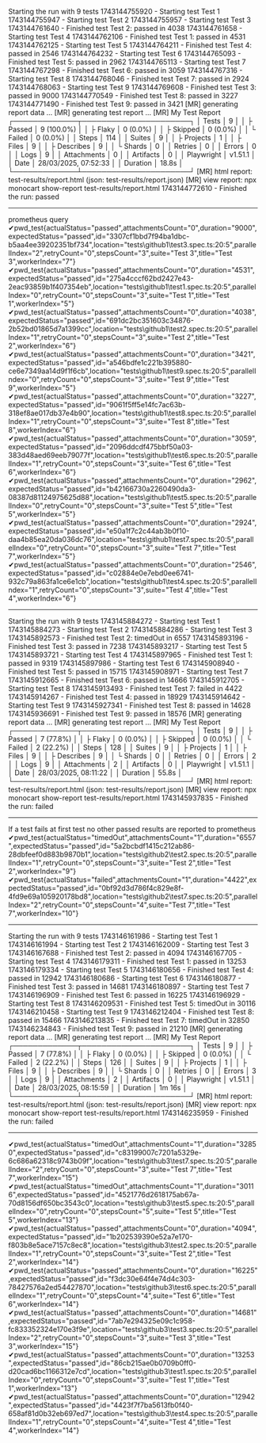 Starting the run with 9 tests
1743144755920 - Starting test Test 1
1743144755947 - Starting test Test 2
1743144755957 - Starting test Test 3
1743144761640 - Finished test Test 2: passed in 4038
1743144761658 - Starting test Test 4
1743144762106 - Finished test Test 1: passed in 4531
1743144762125 - Starting test Test 5
1743144764211 - Finished test Test 4: passed in 2546
1743144764232 - Starting test Test 6
1743144765093 - Finished test Test 5: passed in 2962
1743144765113 - Starting test Test 7
1743144767298 - Finished test Test 6: passed in 3059
1743144767316 - Starting test Test 8
1743144768046 - Finished test Test 7: passed in 2924
1743144768063 - Starting test Test 9
1743144769608 - Finished test Test 3: passed in 9000
1743144770549 - Finished test Test 8: passed in 3227
1743144771490 - Finished test Test 9: passed in 3421
[MR] generating report data ...
[MR] generating test report ...
[MR] My Test Report
┌─────────────┬──────────────────────┐
│ Tests       │ 9                    │
│ ├ Passed    │ 9 (100.0%)           │
│ ├ Flaky     │ 0 (0.0%)             │
│ ├ Skipped   │ 0 (0.0%)             │
│ └ Failed    │ 0 (0.0%)             │
│ Steps       │ 114                  │
│ Suites      │ 9                    │
│ ├ Projects  │ 1                    │
│ ├ Files     │ 9                    │
│ ├ Describes │ 9                    │
│ └ Shards    │ 0                    │
│ Retries     │ 0                    │
│ Errors      │ 0                    │
│ Logs        │ 9                    │
│ Attachments │ 0                    │
│ Artifacts   │ 0                    │
│ Playwright  │ v1.51.1              │
│ Date        │ 28/03/2025, 07:52:33 │
│ Duration    │ 18.8s                │
└─────────────┴──────────────────────┘
[MR] html report: test-results/report.html (json: test-results/report.json)
[MR] view report: npx monocart show-report test-results/report.html
1743144772610 - Finished the run: passed

--------------------------

prometheus query
✔pwd_test{actualStatus="passed",attachmentsCount="0",duration="9000",expectedStatus="passed",id="3307cf1bbd7f94ba1dbc-b5aa4ee39202351bf734",location="tests\github1\test3.spec.ts:20:5",parallelIndex="2",retryCount="0",stepsCount="3",suite="Test 3",title="Test 3",workerIndex="7"}
✔pwd_test{actualStatus="passed",attachmentsCount="0",duration="4531",expectedStatus="passed",id="275a4cccf62bd2427e43-2eac93859b1f407354eb",location="tests\github1\test1.spec.ts:20:5",parallelIndex="0",retryCount="0",stepsCount="3",suite="Test 1",title="Test 1",workerIndex="5"}
✔pwd_test{actualStatus="passed",attachmentsCount="0",duration="4038",expectedStatus="passed",id="691dc2bc351603c34876-2b52bd01865d7a1399cc",location="tests\github1\test2.spec.ts:20:5",parallelIndex="1",retryCount="0",stepsCount="3",suite="Test 2",title="Test 2",workerIndex="6"}
✔pwd_test{actualStatus="passed",attachmentsCount="0",duration="3421",expectedStatus="passed",id="a546bdfe1c221b395880-ce6e7349aa14d9f1f6cb",location="tests\github1\test9.spec.ts:20:5",parallelIndex="0",retryCount="0",stepsCount="3",suite="Test 9",title="Test 9",workerIndex="5"}
✔pwd_test{actualStatus="passed",attachmentsCount="0",duration="3227",expectedStatus="passed",id="9061f5ff5e14fc7ac63b-318ef8ae017db37e4b90",location="tests\github1\test8.spec.ts:20:5",parallelIndex="1",retryCount="0",stepsCount="3",suite="Test 8",title="Test 8",workerIndex="6"}
✔pwd_test{actualStatus="passed",attachmentsCount="0",duration="3059",expectedStatus="passed",id="2096ddcdf475bbf50a03-383d48aed69eeb79077f",location="tests\github1\test6.spec.ts:20:5",parallelIndex="1",retryCount="0",stepsCount="3",suite="Test 6",title="Test 6",workerIndex="6"}
✔pwd_test{actualStatus="passed",attachmentsCount="0",duration="2962",expectedStatus="passed",id="b42166730a2260490da3-08387d81124975625d88",location="tests\github1\test5.spec.ts:20:5",parallelIndex="0",retryCount="0",stepsCount="3",suite="Test 5",title="Test 5",workerIndex="5"}
✔pwd_test{actualStatus="passed",attachmentsCount="0",duration="2924",expectedStatus="passed",id="e50a1f7c2c44ab3b0f10-daa4b85ea20da036dc76",location="tests\github1\test7.spec.ts:20:5",parallelIndex="0",retryCount="0",stepsCount="3",suite="Test 7",title="Test 7",workerIndex="5"}
✔pwd_test{actualStatus="passed",attachmentsCount="0",duration="2546",expectedStatus="passed",id="c02884e0e7ebd0ee6741-932c79a863fa1ce6e1cb",location="tests\github1\test4.spec.ts:20:5",parallelIndex="1",retryCount="0",stepsCount="3",suite="Test 4",title="Test 4",workerIndex="6"}

--------------------------

Starting the run with 9 tests
1743145884272 - Starting test Test 1
1743145884273 - Starting test Test 2
1743145884286 - Starting test Test 3
1743145892573 - Finished test Test 2: timedOut in 6557
1743145893196 - Finished test Test 3: passed in 7238
1743145893217 - Starting test Test 5
1743145893721 - Starting test Test 4
1743145897965 - Finished test Test 1: passed in 9319
1743145897986 - Starting test Test 6
1743145908940 - Finished test Test 5: passed in 15715
1743145908971 - Starting test Test 7
1743145912665 - Finished test Test 6: passed in 14666
1743145912705 - Starting test Test 8
1743145913493 - Finished test Test 7: failed in 4422
1743145914267 - Finished test Test 4: passed in 18929
1743145914642 - Starting test Test 9
1743145927341 - Finished test Test 8: passed in 14628
1743145936691 - Finished test Test 9: passed in 18576
[MR] generating report data ...
[MR] generating test report ...
[MR] My Test Report
┌─────────────┬──────────────────────┐
│ Tests       │ 9                    │
│ ├ Passed    │ 7 (77.8%)            │
│ ├ Flaky     │ 0 (0.0%)             │
│ ├ Skipped   │ 0 (0.0%)             │
│ └ Failed    │ 2 (22.2%)            │
│ Steps       │ 128                  │
│ Suites      │ 9                    │
│ ├ Projects  │ 1                    │
│ ├ Files     │ 9                    │
│ ├ Describes │ 9                    │
│ └ Shards    │ 0                    │
│ Retries     │ 0                    │
│ Errors      │ 2                    │
│ Logs        │ 9                    │
│ Attachments │ 2                    │
│ Artifacts   │ 0                    │
│ Playwright  │ v1.51.1              │
│ Date        │ 28/03/2025, 08:11:22 │
│ Duration    │ 55.8s                │
└─────────────┴──────────────────────┘
[MR] html report: test-results/report.html (json: test-results/report.json)
[MR] view report: npx monocart show-report test-results/report.html
1743145937835 - Finished the run: failed

--------------------------

If a test fails at first test no other passed results are reported to prometheus
✔pwd_test{actualStatus="timedOut",attachmentsCount="1",duration="6557",expectedStatus="passed",id="5a2bcbdf1415c212ab86-28dbfeef0d883b9870b1",location="tests\github2\test2.spec.ts:20:5",parallelIndex="1",retryCount="0",stepsCount="3",suite="Test 2",title="Test 2",workerIndex="9"}
✔pwd_test{actualStatus="failed",attachmentsCount="1",duration="4422",expectedStatus="passed",id="0bf92d3d786f4c829e8f-4fd9e69a105920178bd8",location="tests\github2\test7.spec.ts:20:5",parallelIndex="2",retryCount="0",stepsCount="4",suite="Test 7",title="Test 7",workerIndex="10"}

--------------------------
Starting the run with 9 tests
1743146161986 - Starting test Test 1
1743146161994 - Starting test Test 2
1743146162009 - Starting test Test 3
1743146167688 - Finished test Test 2: passed in 4094
1743146167705 - Starting test Test 4
1743146179311 - Finished test Test 1: passed in 13253
1743146179334 - Starting test Test 5
1743146180656 - Finished test Test 4: passed in 12942
1743146180686 - Starting test Test 6
1743146180877 - Finished test Test 3: passed in 14681
1743146180897 - Starting test Test 7
1743146196909 - Finished test Test 6: passed in 16225
1743146196929 - Starting test Test 8
1743146209531 - Finished test Test 5: timedOut in 30116
1743146210458 - Starting test Test 9
1743146212404 - Finished test Test 8: passed in 15466
1743146213835 - Finished test Test 7: timedOut in 32850
1743146234843 - Finished test Test 9: passed in 21210
[MR] generating report data ...
[MR] generating test report ...
[MR] My Test Report
┌─────────────┬──────────────────────┐
│ Tests       │ 9                    │
│ ├ Passed    │ 7 (77.8%)            │
│ ├ Flaky     │ 0 (0.0%)             │
│ ├ Skipped   │ 0 (0.0%)             │
│ └ Failed    │ 2 (22.2%)            │
│ Steps       │ 126                  │
│ Suites      │ 9                    │
│ ├ Projects  │ 1                    │
│ ├ Files     │ 9                    │
│ ├ Describes │ 9                    │
│ └ Shards    │ 0                    │
│ Retries     │ 0                    │
│ Errors      │ 3                    │
│ Logs        │ 9                    │
│ Attachments │ 2                    │
│ Artifacts   │ 0                    │
│ Playwright  │ v1.51.1              │
│ Date        │ 28/03/2025, 08:15:59 │
│ Duration    │ 1m 16s               │
└─────────────┴──────────────────────┘
[MR] html report: test-results/report.html (json: test-results/report.json)
[MR] view report: npx monocart show-report test-results/report.html
1743146235959 - Finished the run: failed


--------------------------

✔pwd_test{actualStatus="timedOut",attachmentsCount="1",duration="32850",expectedStatus="passed",id="c83199007c7201a5329e-6c686a62318c9743b09f",location="tests\github3\test7.spec.ts:20:5",parallelIndex="2",retryCount="0",stepsCount="3",suite="Test 7",title="Test 7",workerIndex="15"}
✔pwd_test{actualStatus="timedOut",attachmentsCount="1",duration="30116",expectedStatus="passed",id="4521776d2618175ab67a-70d8156df650bc3543c0",location="tests\github3\test5.spec.ts:20:5",parallelIndex="0",retryCount="0",stepsCount="5",suite="Test 5",title="Test 5",workerIndex="13"}
✔pwd_test{actualStatus="passed",attachmentsCount="0",duration="4094",expectedStatus="passed",id="1b202539390e52a7e170-f803b8e5ace7157c8ec8",location="tests\github3\test2.spec.ts:20:5",parallelIndex="1",retryCount="0",stepsCount="3",suite="Test 2",title="Test 2",workerIndex="14"}
✔pwd_test{actualStatus="passed",attachmentsCount="0",duration="16225",expectedStatus="passed",id="f3dc30e64f4e74d4c303-78427576a2ed54427870",location="tests\github3\test6.spec.ts:20:5",parallelIndex="1",retryCount="0",stepsCount="4",suite="Test 6",title="Test 6",workerIndex="14"}
✔pwd_test{actualStatus="passed",attachmentsCount="0",duration="14681",expectedStatus="passed",id="7ab7e294325e09c1c958-fc833352324e170e3f9e",location="tests\github3\test3.spec.ts:20:5",parallelIndex="2",retryCount="0",stepsCount="3",suite="Test 3",title="Test 3",workerIndex="15"}
✔pwd_test{actualStatus="passed",attachmentsCount="0",duration="13253",expectedStatus="passed",id="86cb215ae0b0709b0ff0-d20cad6bc1166312e7cd",location="tests\github3\test1.spec.ts:20:5",parallelIndex="0",retryCount="0",stepsCount="3",suite="Test 1",title="Test 1",workerIndex="13"}
✔pwd_test{actualStatus="passed",attachmentsCount="0",duration="12942",expectedStatus="passed",id="4423f7f7ba5613fb0f40-658af81d0b32eb697ed7",location="tests\github3\test4.spec.ts:20:5",parallelIndex="1",retryCount="0",stepsCount="4",suite="Test 4",title="Test 4",workerIndex="14"}


